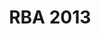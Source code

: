 ---
layout: post_redirect
title: RBA 2013
categories: results
link: /pdf/results/2013-Vysledky.pdf
front_img: /img/galleries/2013.jpg
---